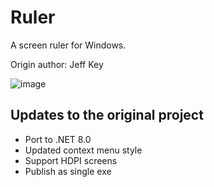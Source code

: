 # Ruler

A screen ruler for Windows.

Origin author: Jeff Key 

![image](https://raw.githubusercontent.com/EdiWang/Ruler/master/docs/Screenshot_1.png)

## Updates to the original project

- Port to .NET 8.0
- Updated context menu style
- Support HDPI screens
- Publish as single exe
